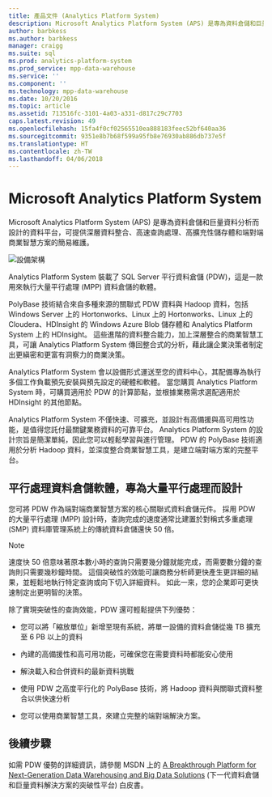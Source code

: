```yaml
---
title: 產品文件 (Analytics Platform System)
description: Microsoft Analytics Platform System (APS) 是專為資料倉儲和巨量資料分析而設計的資料平台，可提供深層資料整合、高速查詢處理、高擴充性儲存體和端對端商業智慧方案的簡易維護。
author: barbkess
ms.author: barbkess
manager: craigg
ms.suite: sql
ms.prod: analytics-platform-system
ms.prod_service: mpp-data-warehouse
ms.service: ''
ms.component: ''
ms.technology: mpp-data-warehouse
ms.date: 10/20/2016
ms.topic: article
ms.assetid: 713516fc-3101-4a03-a331-d817c29c7703
caps.latest.revision: 49
ms.openlocfilehash: 15fa4f0cf02565510ea888183feec52bf640aa36
ms.sourcegitcommit: 9351e8b7b68f599a95fb8e76930ab886db737e5f
ms.translationtype: HT
ms.contentlocale: zh-TW
ms.lasthandoff: 04/06/2018
---
```

# <a name="microsoft-analytics-platform-system"></a>Microsoft Analytics Platform System  
Microsoft Analytics Platform System (APS) 是專為資料倉儲和巨量資料分析而設計的資料平台，可提供深層資料整合、高速查詢處理、高擴充性儲存體和端對端商業智慧方案的簡易維護。  
  
![設備架構](media/architecture-high-level.png "設備架構")  
  
Analytics Platform System 裝載了 SQL Server 平行資料倉儲 (PDW)，這是一款用來執行大量平行處理 (MPP) 資料倉儲的軟體。  
  
PolyBase 技術結合來自多種來源的關聯式 PDW 資料與 Hadoop 資料，包括 Windows Server 上的 Hortonworks、Linux 上的 Hortonworks、Linux 上的 Cloudera、HDInsight 的 Windows Azure Blob 儲存體和 Analytics Platform System 上的 HDInsight。 這些進階的資料整合能力，加上深層整合的商業智慧工具，可讓 Analytics Platform System 傳回整合式的分析，藉此讓企業決策者制定出更縝密和更富有洞察力的商業決策。  
  
Analytics Platform System 會以設備形式運送至您的資料中心，其配備專為執行多個工作負載預先安裝與預先設定的硬體和軟體。 當您購買 Analytics Platform System 時，可購買適用於 PDW 的計算節點，並根據業務需求選配適用於 HDInsight 的其他節點。  
  
Analytics Platform System 不僅快速、可擴充，並設計有高備援與高可用性功能，是值得您託付最關鍵業務資料的可靠平台。 Analytics Platform System 的設計宗旨是簡潔單純，因此您可以輕鬆學習與進行管理。 PDW 的 PolyBase 技術適用於分析 Hadoop 資料，並深度整合商業智慧工具，是建立端對端方案的完整平台。  
  
  
## <a name="parallel-data-warehouse-software-designed-for-massively-parallel-processing"></a>平行處理資料倉儲軟體，專為大量平行處理而設計
  
您可將 PDW 作為端對端商業智慧方案的核心關聯式資料倉儲元件。 採用 PDW 的大量平行處理 (MPP) 設計時，查詢完成的速度通常比建置於對稱式多重處理 (SMP) 資料庫管理系統上的傳統資料倉儲還快 50 倍。  
  
> [!NOTE]  
> 速度快 50 倍意味著原本數小時的查詢只需要幾分鐘就能完成，而需要數分鐘的查詢則只需要幾秒鐘時間。 這個突破性的效能可讓商務分析師更快產生更詳細的結果，並輕鬆地執行特定查詢或向下切入詳細資料。 如此一來，您的企業即可更快速制定出更明智的決策。  
  
除了實現突破性的查詢效能，PDW 還可輕鬆提供下列優勢：  
  
-   您可以將「縮放單位」新增至現有系統，將單一設備的資料倉儲從幾 TB 擴充至 6 PB 以上的資料  
  
-   內建的高備援性和高可用功能，可確保您在需要資料時都能安心使用  
  
-   解決載入和合併資料的最新資料挑戰  
  
-   使用 PDW 之高度平行化的 PolyBase 技術，將 Hadoop 資料與關聯式資料整合以供快速分析  
  
-   您可以使用商業智慧工具，來建立完整的端對端解決方案。  

## <a name="next-steps"></a>後續步驟

如需 PDW 優勢的詳細資訊，請參閱 MSDN 上的 [A Breakthrough Platform for Next-Generation Data Warehousing and Big Data Solutions](http://msdn.microsoft.com/library/dn520808.aspx) (下一代資料倉儲和巨量資料解決方案的突破性平台) 白皮書。  
  

